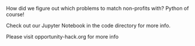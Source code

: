 How did we figure out which problems to match non-profits with? Python of course!

Check out our Jupyter Notebook in the code directory for more info.


Please visit opportunity-hack.org for more info

